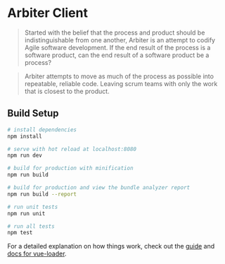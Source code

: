 # Arbiter Client

> Started with the belief that the process and product should be indistinguishable from one another, Arbiter is an attempt to codify Agile software development.
> If the end result of the process is a software product, can the end result of a software product be a process? 

> Arbiter attempts to move as much of the process as possible into repeatable, reliable code. Leaving scrum teams with only the work that is closest to the product. 

## Build Setup

``` bash
# install dependencies
npm install

# serve with hot reload at localhost:8080
npm run dev

# build for production with minification
npm run build

# build for production and view the bundle analyzer report
npm run build --report

# run unit tests
npm run unit

# run all tests
npm test
```

For a detailed explanation on how things work, check out the [guide](http://vuejs-templates.github.io/webpack/) and [docs for vue-loader](http://vuejs.github.io/vue-loader).
